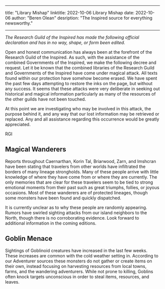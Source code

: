 
---
title: "Library Mishap"
linktitle: 2022-10-06  Library Mishap
date: 2022-10-06
author: "Beren Olean"
desription: "The Inspired source for everything newsworthy."

---

*The Research Guild of the Inspired has made the following official declaration and has in no way, shape, or form been edited.*

Open and honest communication has always been at the forefront of the Research Guild of the Inspired. As such, with the assistance of the combined Governments of the Inspired, we make the following decree and request.
Let it be known that the combined libraries of the Research Guild and Governments of the Inspired have come under magical attack. All texts found within our protection have somehow become erased. We have spent the past few days attempting to restore the inks on the page, but without any success. It seems that these attacks were very deliberate in seeking out historical and magical information particularly as many of the resources of the other guilds have not been touched.

At this point we are investigating who may be involved in this attack, the purpose behind it, and any way that our lost information may be retrieved or replaced. Any and all assistance regarding this occurrence would be greatly appreciated.

  RGI

## Magical Wanderers

Reports throughout Caernarthan, Korin Tal, Briarwood, Zarn, and Imshcran have been stating that travelers from other worlds have infiltrated the borders of many lineage strongholds. Many of these people arrive with little knowledge of where they have come from or where they are currently. The only memories that are clear for these travelers seem to be tied to strong emotional moments from their past such as great triumphs, follies, or joyous occasions. Most of these wanderers are of protected lineages, though some monsters have been found and quickly dispatched.

It is currently unclear as to why these people are randomly appearing. Rumors have swirled sighting attacks from our island neighbors to the North, though there is no corroborating evidence. Look forward to additional information in the coming editions.

## Goblin Menace

Sightings of Goblinoid creatures have increased in the last few weeks. These increases are common with the cold weather setting in. According to our Adventurer sources these monsters do not gather or create items on their own, instead focusing on harvesting resources from local towns, farms, and the wandering adventurers. While not prone to killing, Goblins often knock targets unconscious in order to steal items, resources, and leaves.
